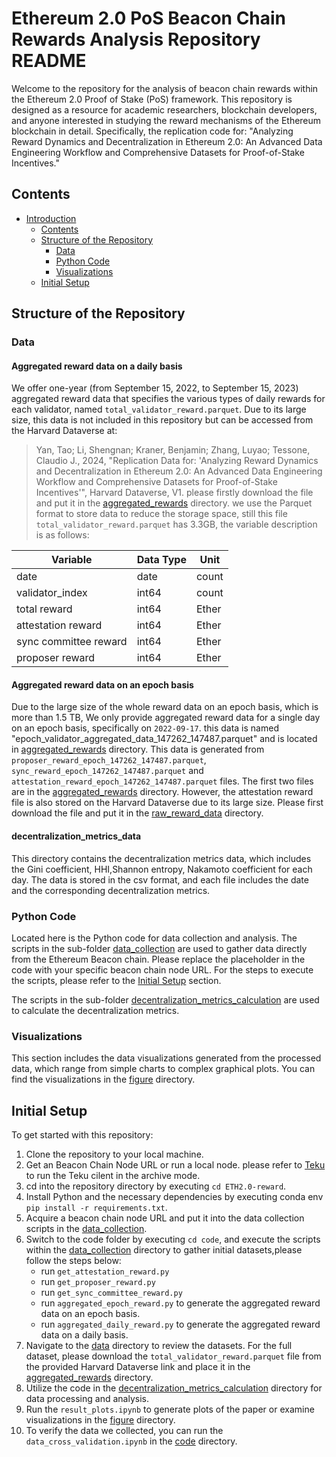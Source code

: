 # Ethereum 2.0 PoS Beacon Chain Rewards Analysis Repository README

Welcome to the repository for the analysis of beacon chain rewards within the Ethereum 2.0 Proof of Stake (PoS) framework. This repository is designed as a resource for academic researchers, blockchain developers, and anyone interested in studying the reward mechanisms of the Ethereum blockchain in detail. Specifically, the replication code for: "Analyzing Reward Dynamics and Decentralization in Ethereum 2.0: An Advanced Data Engineering Workflow and Comprehensive Datasets for Proof-of-Stake Incentives."

## Contents
- [Introduction](#ethereum-20-pos-beacon-chain-rewards-analysis-repository-readme)
  - [Contents](#contents)
  - [Structure of the Repository](#structure-of-the-repository)
    - [Data](#data)
    - [Python Code](#data-collection-and-analysis-scripts)
    - [Visualizations](#visualizations)
  - [Initial Setup](#initial-setup)

## Structure of the Repository

### Data

#### Aggregated reward data on a daily basis
We offer one-year (from September 15, 2022, to September 15, 2023) aggregated reward data that specifies the various types of daily rewards for each validator, named `total_validator_reward.parquet`. Due to its large size, this data is not included in this repository but can be accessed from the Harvard Dataverse at:

> Yan, Tao; Li, Shengnan; Kraner, Benjamin; Zhang, Luyao; Tessone, Claudio J., 2024, "Replication Data for: 'Analyzing Reward Dynamics and Decentralization in Ethereum 2.0: An Advanced Data Engineering Workflow and Comprehensive Datasets for Proof-of-Stake Incentives'", Harvard Dataverse, V1.
please firstly download the file and put it in the [aggregated_rewards](data/raw_reward_data/aggregated_rewards) directory.
we use the Parquet format to store data to reduce the storage space, still this file `total_validator_reward.parquet` has 3.3GB, the variable description is as follows:

| **Variable**               | **Data Type** | **Unit** |
|----------------------------|--------------|----------|
| date                     | date        | count    |
| validator_index           | int64        | count    |
| total reward     | int64        | Ether    |
| attestation reward        | int64        | Ether    |
| sync committee reward     | int64        | Ether    |
| proposer reward           | int64        | Ether    |
#### Aggregated reward data on an epoch basis
Due to the large size of the whole reward data on an epoch basis, which is more than 1.5 TB, We only provide aggregated reward data for a single day on an epoch basis, specifically on `2022-09-17`. this data is named "epoch_validator_aggregated_data_147262_147487.parquet" and is located in [aggregated_rewards](data/raw_reward_data/aggregated_rewards) directory.
This data is generated from   `proposer_reward_epoch_147262_147487.parquet`, `sync_reward_epoch_147262_147487.parquet` and `attestation_reward_epoch_147262_147487.parquet` files. The first two files are in the [aggregated_rewards](data/raw_reward_data/aggregated_rewards) directory. However, the attestation reward file is also stored on the Harvard Dataverse due to its large size. Please first download the file and put it in the [raw_reward_data](data/raw_reward_data) directory.

#### decentralization_metrics_data
This directory contains the decentralization metrics data, which includes the Gini coefficient, HHI,Shannon entropy, Nakamoto coefficient for each day. The data is stored in the csv format, and each file includes the date and the corresponding decentralization metrics.

### Python Code
Located here is the Python code for data collection and analysis.
The scripts in the sub-folder [data_collection](code/data_collection) are used to gather data directly from the Ethereum Beacon chain. Please replace the placeholder in the code with your specific beacon chain node URL. For the steps to execute the scripts, please refer to the [Initial Setup](#initial-setup) section.

The scripts in the sub-folder [decentralization_metrics_calculation](code/decentralization_metrics_calculation) are used to calculate the decentralization metrics. 


### Visualizations
This section includes the data visualizations generated from the processed data, which range from simple charts to complex graphical plots. You can find the visualizations in the [figure](figure) directory.

## Initial Setup
To get started with this repository:
1. Clone the repository to your local machine.
2. Get an Beacon Chain Node URL or run a local node.
please refer to [Teku](https://docs.teku.consensys.io/development/get-started/start-teku) to run the Teku cilent in the archive mode.
3. cd into the repository directory by executing `cd ETH2.0-reward`.
4. Install Python and the necessary dependencies by executing conda env  `pip install -r requirements.txt`.
5. Acquire a beacon chain node URL and put it into the data collection scripts in the [data_collection](code/data_collection).
6. Switch to the code folder by executing `cd code`, and execute the scripts within the [data_collection](code/data_collection) directory to gather initial datasets,please follow the steps below:
    - run `get_attestation_reward.py`
    - run `get_proposer_reward.py`
    - run `get_sync_committee_reward.py`
    - run `aggregated_epoch_reward.py` to generate the aggregated reward data on an epoch basis.
    - run `aggregated_daily_reward.py` to generate the aggregated reward data on a daily basis.
7. Navigate to the [data](data) directory to review the datasets. For the full dataset, please download the `total_validator_reward.parquet` file from the provided Harvard Dataverse link and place it in the [aggregated_rewards](data/raw_reward_data/aggregated_rewards) directory.
8. Utilize the code in the [decentralization_metrics_calculation](code/decentralization_metrics_calculation/) directory for data processing and analysis.
9. Run the `result_plots.ipynb` to  generate plots of the paper or examine visualizations in the [figure](figure) directory.
10. To verify the data we collected, you can run the `data_cross_validation.ipynb` in the [code](code) directory.